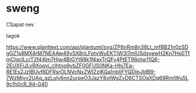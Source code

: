 # sweng

CSapat nev

tagok


https://www.planttext.com/api/plantuml/svg/ZP8nRm8n38Lt_mfBB21n0zSDgGZ1s8MX4rM7NEAAw49ySX8nLFptvWuEKTIW3l7mlUSdsyewH2Kn7Hs0TfmClgclLcrT2f44lm7Hiw4BtGYt98k1NlaxTrQFv4PtET96otw11Q6-2EUXFiJLvRXoqyi_clhtnq9vbZF0GFUS0NKa-Hhi7Ea-8E1Es2JzIBUvf6DFRsrOLNVcNxZWlZziKQa1nbIiFYQDIpJldB9-7WzMjvv2UAq_gzLuly6nn2urpeO3JazY8ytWgZvD6CTSOaXDq68RmiWu5L9c1h0cR_9d-G40
